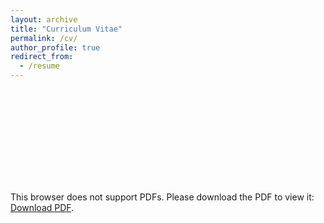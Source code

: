 ```yaml
---
layout: archive
title: "Curriculum Vitae"
permalink: /cv/
author_profile: true
redirect_from:
  - /resume
---
```


<object data="https://lijingwang.github.io/files/Lijing_CV_Oct26_2023.pdf" type="application/pdf" width="750px" height="750px">
    <embed src="https://lijingwang.github.io/files/Lijing_CV_Oct26_2023.pdf" type="application/pdf">
        <p>This browser does not support PDFs. Please download the PDF to view it: <a href="https://lijingwang.github.io/files/Lijing_CV_Oct26_2023.pdf">Download PDF</a>.</p>
    </embed>
</object>

